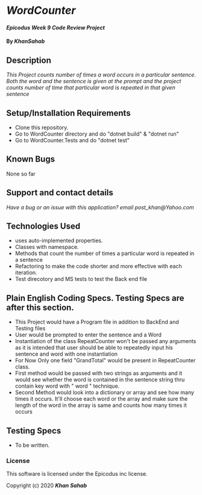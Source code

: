 # _WordCounter_

#### _Epicodus Week 9 Code Review Project_

#### By _**KhanSahab**_

## Description

_This Project counts number of times a word occurs in a particular sentence. Both the word and the sentence is given at the prompt and the project counts number of time that particular word is repeated in that given sentence_

## Setup/Installation Requirements

* Clone this repository.
* Go to WordCounter directory and do "dotnet build" & "dotnet run"
* Go to WordCounter.Tests and do "dotnet test"


## Known Bugs

None so far

## Support and contact details

_Have a bug or an issue with this application? email post_khan@Yahoo.com_

## Technologies Used

* uses auto-implemented properties.
* Classes with namespace.
* Methods that count the number of times a particular word is repeated in a sentence
* Refactoring to make the code shorter and more effective with each iteration.
* Test direcotory and MS tests to test the Back end file

## Plain English Coding Specs. Testing Specs are after this section. 
* This Project would have a Program file in addition to BackEnd and Testing files
* User would be prompted to enter the sentence and a Word
* Instantiation of the class RepeatCounter won't be passed any arguments as it is intended that user should be able to repeatedly input his sentence and word with one instantiation
* For Now Only one field "GrandTotal" would be present in RepeatCounter class.
* First method would be passed with two strings as arguments and it would see whether the word is contained in the sentence string thru contain key word with " word " technique.
* Second Method would look into a dictionary or array and see how many times it occurs. It'll choose each word or the array and make sure the length of the word in the array is same and counts how many times it occurs

## Testing Specs
* To be written.




### License

This software is licensed under the Epicodus inc license.

Copyright (c) 2020 **_Khan Sahab_**
